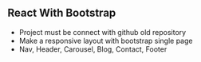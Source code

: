 ## React With Bootstrap

* Project must be connect with github old repository
* Make a responsive layout with bootstrap single page
* Nav, Header, Carousel, Blog, Contact, Footer